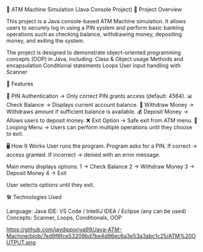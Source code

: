 🏧 ATM Machine Simulation (Java Console Project)
📌 Project Overview

This project is a Java console-based ATM Machine simulation.
It allows users to securely log in using a PIN system and perform basic banking operations such as checking balance, withdrawing money, depositing money, and exiting the system.

The project is designed to demonstrate object-oriented programming concepts (OOP) in Java, including:
Class & Object usage
Methods and encapsulation
Conditional statements
Loops
User input handling with Scanner

🚀 Features

🔑 PIN Authentication → Only correct PIN grants access (default: 4564).
📊 Check Balance → Displays current account balance.
💸 Withdraw Money → Withdraws amount if sufficient balance is available.
💰 Deposit Money → Allows users to deposit money.
❌ Exit Option → Safe exit from ATM menu.
🔄 Looping Menu → Users can perform multiple operations until they choose to exit.

🖥️ How It Works
User runs the program.
Program asks for a PIN.
If correct → access granted.
If incorrect → denied with an error message.

Main menu displays options:
1 → Check Balance
2 → Withdraw Money
3 → Deposit Money
4 → Exit

User selects options until they exit.

🛠️ Technologies Used

Language: Java
IDE: VS Code / IntelliJ IDEA / Eclipse (any can be used)
Concepts: Scanner, Loops, Conditionals, OOP

https://github.com/jaydipporiya99/Java-ATM-Machine/blob/7ed9f6fce53209bd7be4d96ec6a3e53a3abc1c25/ATM%20OUTPUT.png
